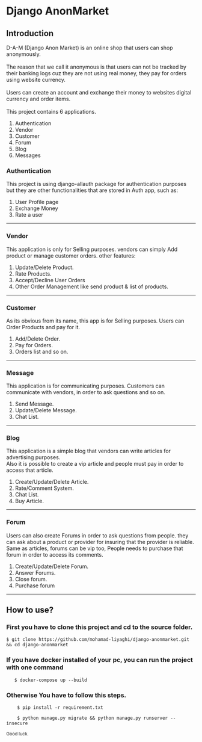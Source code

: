 # Django AnonMarket

## Introduction
<p>
D-A-M (Django Anon Market) is an online shop that users can shop  anonymously. <br><br>
The reason that we call it anonymous is that users can not be tracked by their banking logs cuz they are not using real money, they pay for orders using website currency. <br><br>
Users can create an account and exchange their money to websites digital currency and order items. <br> <br>
This project contains 6 applications. <br>

</p>
<ol>
  <li>Authentication</li>
  <li>Vendor</li>
  <li>Customer</li>
  <li>Forum</li>
  <li>Blog</li>
  <li>Messages</li>
</ol>

### Authentication
<p>
    This project is using django-allauth package for authentication purposes but they are other functionalities that are stored in Auth app, such as:
</p>
<ol>
  <li>User Profile page</li>
  <li>Exchange Money</li>
  <li>Rate a user</li>
</ol>
<hr>

### Vendor
<p>
    This application is only for Selling purposes. vendors can simply Add product or manage customer orders. other features:   
</p>
<ol>
  <li>Update/Delete Product.</li>
  <li>Rate Products.</li>
  <li>Accept/Decline User Orders</li>
  <li>Other Order Management like send product & list of products.</li>
</ol>
<hr>

### Customer
<p>
       As its obvious from its name, this app is for Selling purposes. Users can Order Products and pay for it.
</p>
<ol>
  <li>Add/Delete Order.</li>
  <li>Pay for Orders.</li>
  <li>Orders list and so on.</li>
</ol>
<hr>

### Message
<p>
       This application is for communicating purposes. Customers can communicate with vendors, in order to ask questions and so on.
</p>
<ol>
  <li>Send Message.</li>
  <li>Update/Delete Message.</li>
  <li>Chat List.</li>
</ol>
<hr>

### Blog
<p>
       This application is a simple blog that vendors can write articles for advertising purposes. <br>
        Also it is possible to create a vip article and people must pay in order to access that article.
</p>
<ol>
  <li>Create/Update/Delete Article.</li>
  <li>Rate/Comment System.</li>
  <li>Chat List.</li>
  <li>Buy Article.</li>

</ol>
<hr>

### Forum
<p>
       Users can also create Forums in order to ask questions from people. they can ask about a product or provider for insuring that the provider is reliable. <br>
        Same as articles, forums can be vip too, People needs to purchase that forum in order to access its comments.
</p>
<ol>
  <li>Create/Update/Delete Forum.</li>
  <li>Answer Forums.</li>
  <li>Close forum.</li>
  <li>Purchase forum</li>

</ol>
<hr>

## How to use?

### First you have to clone this project and cd to the source folder.

```commandline
$ git clone https://github.com/mohamad-liyaghi/django-anonmarket.git && cd django-anonmarket 
```

### If you have docker installed of your pc, you can run the project with one command

```commandline
   $ docker-compose up --build
```

### Otherwise You have to follow this steps.

```commandline
    $ pip install -r requirement.txt
```

```commandline
    $ python manage.py migrate && python manage.py runserver --insecure
```


<small>Good luck.</small>
